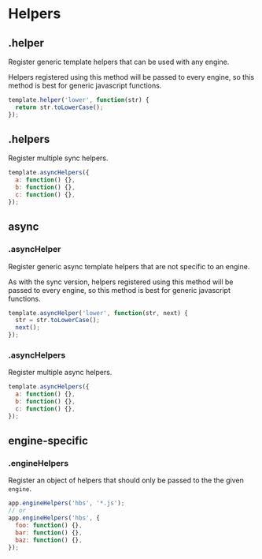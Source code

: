 # Helpers

## .helper

Register generic template helpers that can be used with any engine.

Helpers registered using this method will be passed to every engine, so this method is best for generic javascript functions.

```js
template.helper('lower', function(str) {
  return str.toLowerCase();
});
```

## .helpers

Register multiple sync helpers.

```js
template.asyncHelpers({
  a: function() {},
  b: function() {},
  c: function() {},
});
```

## async


### .asyncHelper

Register generic async template helpers that are not specific to an engine.

As with the sync version, helpers registered using this method will be passed to every engine, so this method is best for generic javascript functions.

```js
template.asyncHelper('lower', function(str, next) {
  str = str.toLowerCase();
  next();
});
```

### .asyncHelpers

Register multiple async helpers.

```js
template.asyncHelpers({
  a: function() {},
  b: function() {},
  c: function() {},
});
```

## engine-specific

### .engineHelpers

Register an object of helpers that should only be passed to the the given `engine`.

```js
app.engineHelpers('hbs', '*.js');
// or
app.engineHelpers('hbs', {
  foo: function() {},
  bar: function() {},
  baz: function() {},
});
```